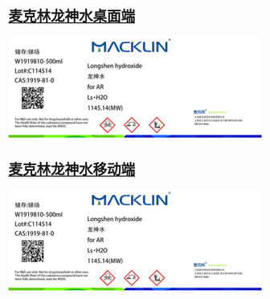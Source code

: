 # [麦克林龙神水桌面端](https://biantailab.github.io)

![macklin Longshen hydroxide](https://github.com/biantailab/biantailab.github.io/blob/main/imgs/longshen_hydroxide.png)

# [麦克林龙神水移动端](https://lsh2o.pages.dev)

![macklin Longshen hydroxide](https://github.com/biantailab/biantailab.github.io/blob/main/imgs/longshen_hydroxide_phone.png)
